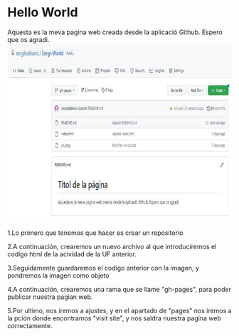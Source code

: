 # __Hello World__
Aquesta es la meva pagina web creada desde la aplicació Github. Espero que os agradi.
<img src="foto.jpeg" width="800" height="400" alt="imagen">

1.Lo primero que tenemos que hacer es crear un repositorio




2.A continuación, crearemos un nuevo archivo al que introduciremos el codigo html de la acividad de la UF anterior.




3.Seguidamente guardaremos el codigo anterior con la imagen, y pondremos la imagen como objeto




4.A continuación, crearemos una rama que se llame "gh-pages", para poder publicar nuestra pagian web.




5.Por ultimo, nos iremos a ajustes, y en el apartado de "pages" nos iremos a la pción donde encontramos "visit site", y nos saldra nuestra pagina web correctamente.
    
            
